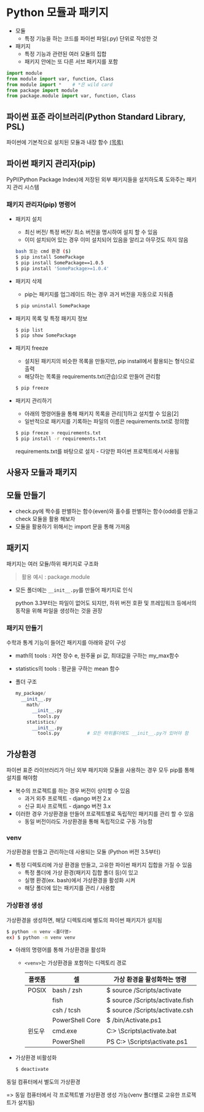 # Python 모듈과 패키지

* 모듈
  * 특정 기능을 하는 코드를 파이썬 파일(.py) 단위로 작성한 것
* 패키지
  * 특정 기능과 관련된 여러 모듈의 집합
  * 패키지 안에는 또 다른 서브 패키지를 포함

```python
import module
from module import var, function, Class
from module import *    # *은 wild card
from package import module
from package.module import var, function, Class
```

## 파이썬 표준 라이브러리(Python Standard Library, PSL)

파이썬에 기본적으로 설치된 모듈과 내장 함수 [(목록)](http://docs.python.org/ko/3/library/index.html)

## 파이썬 패키지 관리자(pip)

PyPI(Python Package Index)에 저장된 외부 패키지들을 설치하도록 도와주는 패키지 관리 시스템

### 패키지 관리자(pip) 명령어

* 패키지 설치

  * 최신 버전/ 특정 버전/ 최소 버전을 명시하여 설치 할 수 있음
  * 이미 설치되어 있는 경우 이미 설치되어 있음을 알리고 아무것도 하지 않음

  ```bash
  bash 또는 cmd 환경 ($)
  $ pip install SomePackage
  $ pip install SomePackage==1.0.5
  $ pip install 'SomePackage>=1.0.4'
  ```

* 패키지 삭제

  * pip는 패키지를 업그레이드 하는 경우 과거 버전을 자동으로 지워줌

  ```bash
  $ pip uninstall SomePackage
  ```

* 패키지 목록 및 특정 패키지 정보

  ```bash
  $ pip list
  $ pip show SomePackage
  ```

* 패키지 freeze

  * 설치된 패키지의 비슷한 목록을 만들지만, pip install에서 활용되는 형식으로 출력
  * 해당하는 목록을 requirements.txt(관습)으로 만들어 관리함

  ```bash
  $ pip freeze
  ```

* 패키지 관리하기

  * 아래의 명령어들을 통해 패키지 목록을 관리[1]하고 설치할 수 있음[2]
  * 일반적으로 패키지를 기록하는 파일의 이름은 requirements.txt로 정의함

  ```bash
  $ pip freeze > requirements.txt
  $ pip install -r requirements.txt
  ```

  requirements.txt를 바탕으로 설치 - 다양한 파이썬 프로젝트에서 사용됨

## 사용자 모듈과 패키지

## 모듈 만들기

* check.py에 짝수를 판별하는 함수(even)와 홀수를 판별하는 함수(odd)를 만들고 check 모듈을 활용 해보자
* 모듈을 활용하기 위해서는 import 문을 통해 가져옴

## 패키지

패키지는 여러 모듈/하위 패키지로 구조화

> 활용 예시 : package.module

* 모든 폴더에는 `__init__.py`를 만들어 패키지로 인식

  python 3.3부터는 파일이 없어도 되지만, 하위 버전 호환 및 프레임워크 등에서의 동작을 위해 파일을 생성하는 것을 권장

### 패키지 만들기

수학과 통계 기능이 들어간 패키지를 아래와 같이 구성

* math의 tools : 자연 장수 e, 원주율 pi 값, 최대값을 구하는 my_max함수

* statistics의 tools : 평균을 구하는 mean 함수

* 폴더 구조

  ```python
  my_package/
  	__init__.py
      math/
      	__init__.py
          tools.py
      statistics/
      	__init__.py
          tools.py			# 모든 하위폴더에도 __init__.py가 있어야 함
  ```

## 가상환경

파이썬 표준 라이브러리가 아닌 외부 패키지와 모듈을 사용하는 경우 모두 pip를 통해 설치를 해야함

* 복수의 프로젝트를 하는 경우 버전이 상이할 수 있음
  * 과거 외주 프로젝트 - django 버전 2.x
  * 신규 회사 프로젝트 - django 버전 3.x
* 이러한 경우 가상환경을 만들어 프로젝트별로 독립적인 패키지를 관리 할 수 있음
  * 동일 버전이라도 가상환경을 통해 독립적으로 구동 가능함

### venv

가상환경을 만들고 관리하는데 사용되는 모듈 (Python 버전 3.5부터)

* 특정 디렉토리에 가상 환경을 만들고, 고유한 파이썬 패키지 집합을 가질 수 있음
  * 특정 폴더에 가상 환경(패키지 집합 폴더 등)이 있고
  * 실행 환경(ex. bash)에서 가상환경을 활성화 시켜
  * 해당 폴더에 있는 패키지를 관리 / 사용함

### 가상환경 생성

가상환경을 생성하면, 해당 디렉토리에 별도의 파이썬 패키지가 설치됨

```bash
$ python -m venv <폴더명>
ex) $ python -m venv venv
```

* 아래의 명령어를 통해 가상환경을 활성화

  * `<venv>`는 가상환경을 포함하는 디렉토리 경로

    | 플랫폼 | 셀              | 가상 환경을 활성화하는 명령           |
    | ------ | --------------- | ------------------------------------- |
    | POSIX  | bash / zsh      | $ source <venv>/Scripts/activate      |
    |        | fish            | $ source <venv>/Scripts/activate.fish |
    |        | csh / tcsh      | $ source <venv>/Scripts/activate.csh  |
    |        | PowerShell Core | $ <venv>/bin/Activate.ps1             |
    | 윈도우 | cmd.exe         | C:\> <venv>\Scripts\activate.bat      |
    |        | PowerShell      | PS C:\> <venv>\Scripts\activate.ps1   |

* 가상환경 비활성화

  ```bash
  $ deactivate
  ```



동일 컴퓨터에서 별도의 가상환경

 => 동일 컴퓨터에서 각 프로젝트별 가상환경 생성 가능(venv 폴더별로 고유한 프로젝트가 설치됨)